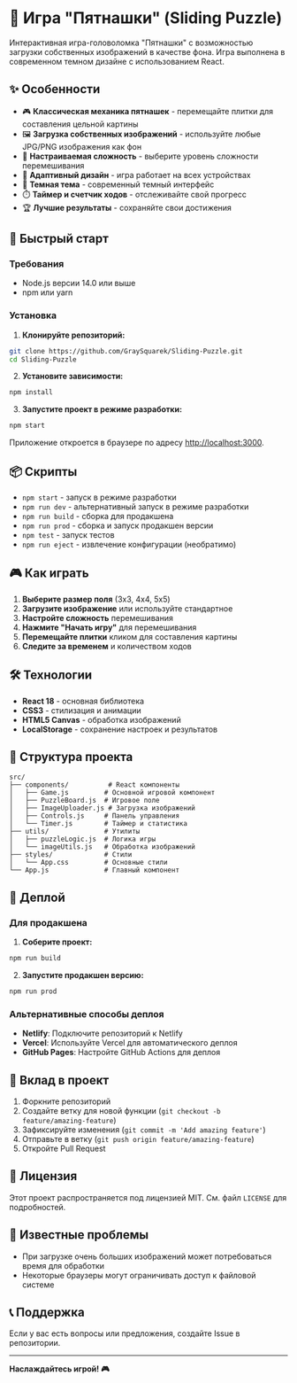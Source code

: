 # 🧩 Игра "Пятнашки" (Sliding Puzzle)

Интерактивная игра-головоломка "Пятнашки" с возможностью загрузки собственных изображений в качестве фона. Игра выполнена в современном темном дизайне с использованием React.

## ✨ Особенности

- 🎮 **Классическая механика пятнашек** - перемещайте плитки для составления цельной картины
- 🖼️ **Загрузка собственных изображений** - используйте любые JPG/PNG изображения как фон
- 🎯 **Настраиваемая сложность** - выберите уровень сложности перемешивания
- 📱 **Адаптивный дизайн** - игра работает на всех устройствах
- 🌙 **Темная тема** - современный темный интерфейс
- ⏱️ **Таймер и счетчик ходов** - отслеживайте свой прогресс
- 🏆 **Лучшие результаты** - сохраняйте свои достижения

## 🚀 Быстрый старт

### Требования
- Node.js версии 14.0 или выше
- npm или yarn

### Установка

1. **Клонируйте репозиторий:**
```bash
git clone https://github.com/GraySquarek/Sliding-Puzzle.git
cd Sliding-Puzzle
```

2. **Установите зависимости:**
```bash
npm install
```

3. **Запустите проект в режиме разработки:**
```bash
npm start
```

Приложение откроется в браузере по адресу [http://localhost:3000](http://localhost:3000).

## 📦 Скрипты

- `npm start` - запуск в режиме разработки
- `npm run dev` - альтернативный запуск в режиме разработки
- `npm run build` - сборка для продакшена
- `npm run prod` - сборка и запуск продакшен версии
- `npm test` - запуск тестов
- `npm run eject` - извлечение конфигурации (необратимо)

## 🎮 Как играть

1. **Выберите размер поля** (3x3, 4x4, 5x5)
2. **Загрузите изображение** или используйте стандартное
3. **Настройте сложность** перемешивания
4. **Нажмите "Начать игру"** для перемешивания
5. **Перемещайте плитки** кликом для составления картины
6. **Следите за временем** и количеством ходов

## 🛠️ Технологии

- **React 18** - основная библиотека
- **CSS3** - стилизация и анимации
- **HTML5 Canvas** - обработка изображений
- **LocalStorage** - сохранение настроек и результатов

## 📁 Структура проекта

```
src/
├── components/          # React компоненты
│   ├── Game.js         # Основной игровой компонент
│   ├── PuzzleBoard.js  # Игровое поле
│   ├── ImageUploader.js # Загрузка изображений
│   ├── Controls.js     # Панель управления
│   └── Timer.js        # Таймер и статистика
├── utils/              # Утилиты
│   ├── puzzleLogic.js  # Логика игры
│   └── imageUtils.js   # Обработка изображений
├── styles/             # Стили
│   └── App.css         # Основные стили
└── App.js              # Главный компонент
```

## 🚀 Деплой

### Для продакшена

1. **Соберите проект:**
```bash
npm run build
```

2. **Запустите продакшен версию:**
```bash
npm run prod
```

### Альтернативные способы деплоя

- **Netlify**: Подключите репозиторий к Netlify
- **Vercel**: Используйте Vercel для автоматического деплоя
- **GitHub Pages**: Настройте GitHub Actions для деплоя

## 🤝 Вклад в проект

1. Форкните репозиторий
2. Создайте ветку для новой функции (`git checkout -b feature/amazing-feature`)
3. Зафиксируйте изменения (`git commit -m 'Add amazing feature'`)
4. Отправьте в ветку (`git push origin feature/amazing-feature`)
5. Откройте Pull Request

## 📝 Лицензия

Этот проект распространяется под лицензией MIT. См. файл `LICENSE` для подробностей.

## 🐛 Известные проблемы

- При загрузке очень больших изображений может потребоваться время для обработки
- Некоторые браузеры могут ограничивать доступ к файловой системе

## 📞 Поддержка

Если у вас есть вопросы или предложения, создайте Issue в репозитории.

---

**Наслаждайтесь игрой! 🎮** 